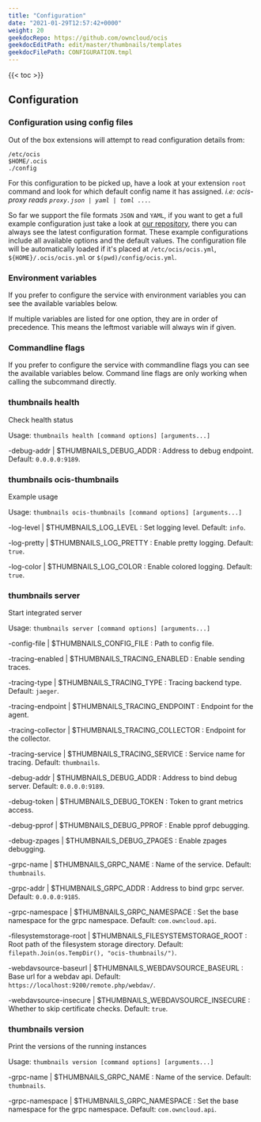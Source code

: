 ```yaml
---
title: "Configuration"
date: "2021-01-29T12:57:42+0000"
weight: 20
geekdocRepo: https://github.com/owncloud/ocis
geekdocEditPath: edit/master/thumbnails/templates
geekdocFilePath: CONFIGURATION.tmpl
---
```


{{< toc >}}

## Configuration

### Configuration using config files

Out of the box extensions will attempt to read configuration details from:

```console
/etc/ocis
$HOME/.ocis
./config
```

For this configuration to be picked up, have a look at your extension `root` command and look for which default config name it has assigned. *i.e: ocis-proxy reads `proxy.json | yaml | toml ...`*.

So far we support the file formats `JSON` and `YAML`, if you want to get a full example configuration just take a look at [our repository](https://github.com/owncloud/ocis/tree/master/thumbnails/config), there you can always see the latest configuration format. These example configurations include all available options and the default values. The configuration file will be automatically loaded if it's placed at `/etc/ocis/ocis.yml`, `${HOME}/.ocis/ocis.yml` or `$(pwd)/config/ocis.yml`.

### Environment variables

If you prefer to configure the service with environment variables you can see the available variables below.

If multiple variables are listed for one option, they are in order of precedence. This means the leftmost variable will always win if given.

### Commandline flags

If you prefer to configure the service with commandline flags you can see the available variables below. Command line flags are only working when calling the subcommand directly.

### thumbnails health

Check health status

Usage: `thumbnails health [command options] [arguments...]`

-debug-addr |  $THUMBNAILS_DEBUG_ADDR
: Address to debug endpoint. Default: `0.0.0.0:9189`.

### thumbnails ocis-thumbnails

Example usage

Usage: `thumbnails ocis-thumbnails [command options] [arguments...]`

-log-level |  $THUMBNAILS_LOG_LEVEL
: Set logging level. Default: `info`.

-log-pretty |  $THUMBNAILS_LOG_PRETTY
: Enable pretty logging. Default: `true`.

-log-color |  $THUMBNAILS_LOG_COLOR
: Enable colored logging. Default: `true`.

### thumbnails server

Start integrated server

Usage: `thumbnails server [command options] [arguments...]`

-config-file |  $THUMBNAILS_CONFIG_FILE
: Path to config file.

-tracing-enabled |  $THUMBNAILS_TRACING_ENABLED
: Enable sending traces.

-tracing-type |  $THUMBNAILS_TRACING_TYPE
: Tracing backend type. Default: `jaeger`.

-tracing-endpoint |  $THUMBNAILS_TRACING_ENDPOINT
: Endpoint for the agent.

-tracing-collector |  $THUMBNAILS_TRACING_COLLECTOR
: Endpoint for the collector.

-tracing-service |  $THUMBNAILS_TRACING_SERVICE
: Service name for tracing. Default: `thumbnails`.

-debug-addr |  $THUMBNAILS_DEBUG_ADDR
: Address to bind debug server. Default: `0.0.0.0:9189`.

-debug-token |  $THUMBNAILS_DEBUG_TOKEN
: Token to grant metrics access.

-debug-pprof |  $THUMBNAILS_DEBUG_PPROF
: Enable pprof debugging.

-debug-zpages |  $THUMBNAILS_DEBUG_ZPAGES
: Enable zpages debugging.

-grpc-name |  $THUMBNAILS_GRPC_NAME
: Name of the service. Default: `thumbnails`.

-grpc-addr |  $THUMBNAILS_GRPC_ADDR
: Address to bind grpc server. Default: `0.0.0.0:9185`.

-grpc-namespace |  $THUMBNAILS_GRPC_NAMESPACE
: Set the base namespace for the grpc namespace. Default: `com.owncloud.api`.

-filesystemstorage-root |  $THUMBNAILS_FILESYSTEMSTORAGE_ROOT
: Root path of the filesystem storage directory. Default: `filepath.Join(os.TempDir(), "ocis-thumbnails/")`.

-webdavsource-baseurl |  $THUMBNAILS_WEBDAVSOURCE_BASEURL
: Base url for a webdav api. Default: `https://localhost:9200/remote.php/webdav/`.

-webdavsource-insecure |  $THUMBNAILS_WEBDAVSOURCE_INSECURE
: Whether to skip certificate checks. Default: `true`.

### thumbnails version

Print the versions of the running instances

Usage: `thumbnails version [command options] [arguments...]`

-grpc-name |  $THUMBNAILS_GRPC_NAME
: Name of the service. Default: `thumbnails`.

-grpc-namespace |  $THUMBNAILS_GRPC_NAMESPACE
: Set the base namespace for the grpc namespace. Default: `com.owncloud.api`.

